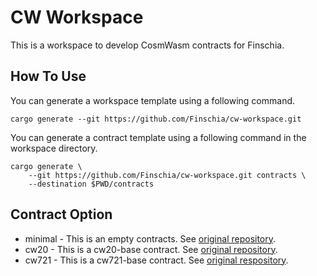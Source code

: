 # CW Workspace

This is a workspace to develop CosmWasm contracts for Finschia.

## How To Use

You can generate a workspace template using a following command.

```
cargo generate --git https://github.com/Finschia/cw-workspace.git
```

You can generate a contract template using a following command in the workspace directory.

```
cargo generate \
    --git https://github.com/Finschia/cw-workspace.git contracts \
    --destination $PWD/contracts
```

## Contract Option

- minimal - This is an empty contracts. See [original repository](https://github.com/osmosis-labs/cw-minimal-template/tree/2c05d77b0c8fd0f44cc5c35f971263bc4b8e6419). 
- cw20 - This is a cw20-base contract. See [original repository](https://github.com/CosmWasm/cw-plus/tree/v1.1.2/contracts/cw20-base).
- cw721 - This is a cw721-base contract. See [original respository](https://github.com/CosmWasm/cw-nfts/tree/v0.18.0/contracts/cw721-base).
